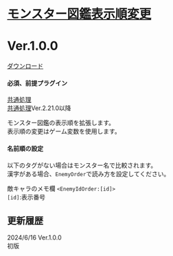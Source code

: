 # [モンスター図鑑表示順変更](https://raw.githubusercontent.com/nuun888/MZ/master/NUUN_EnemyBookOrder.js)
# Ver.1.0.0
[ダウンロード](https://raw.githubusercontent.com/nuun888/MZ/master/NUUN_EnemyBookOrder.js)
#### 必須、前提プラグイン
[共通処理](https://github.com/nuun888/MZ/blob/master/README/Base.md)  
[共通処理](https://github.com/nuun888/MZ/blob/master/README/EnemyBook.md)Ver.2.21.0以降  

モンスター図鑑の表示順を拡張します。  
表示順の変更はゲーム変数を使用します。  

#### 名前順の設定
以下のタグがない場合はモンスター名で比較されます。  
漢字がある場合、`EnemyOrder`で読み方を設定してください。  

敵キャラのメモ欄
`<EnemyIdOrder:[id]>`  
`[id]`:表示番号

## 更新履歴
2024/6/16 Ver.1.0.0  
初版  
